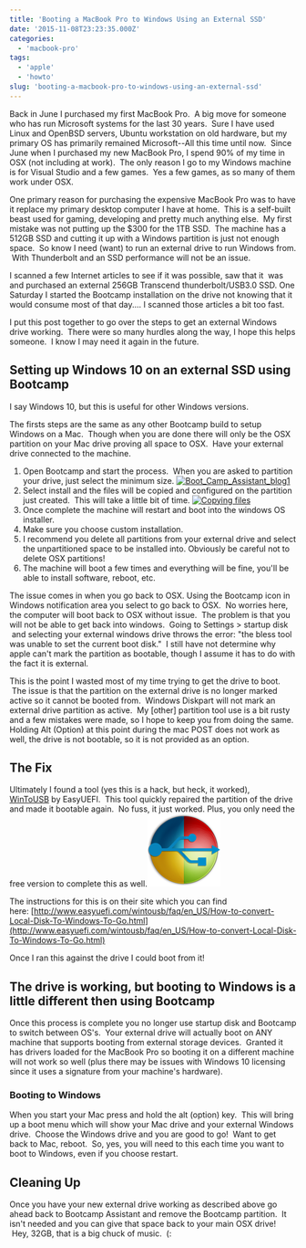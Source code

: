 ```yaml
---
title: 'Booting a MacBook Pro to Windows Using an External SSD'
date: '2015-11-08T23:23:35.000Z'
categories:
  - 'macbook-pro'
tags:
  - 'apple'
  - 'howto'
slug: 'booting-a-macbook-pro-to-windows-using-an-external-ssd'
---
```


Back in June I purchased my first MacBook Pro.  A big move for someone who has run Microsoft systems for the last 30 years.  Sure I have used Linux and OpenBSD servers, Ubuntu workstation on old hardware, but my primary OS has primarily remained Microsoft--All this time until now.  Since June when I purchased my new MacBook Pro, I spend 90% of my time in OSX (not including at work).  The only reason I go to my Windows machine is for Visual Studio and a few games.  Yes a few games, as so many of them work under OSX.

One primary reason for purchasing the expensive MacBook Pro was to have it replace my primary desktop computer I have at home.  This is a self-built beast used for gaming, developing and pretty much anything else.  My first mistake was not putting up the $300 for the 1TB SSD.  The machine has a 512GB SSD and cutting it up with a Windows partition is just not enough space.  So know I need (want) to run an external drive to run Windows from.  With Thunderbolt and an SSD performance will not be an issue.

I scanned a few Internet articles to see if it was possible, saw that it  was and purchased an external 256GB Transcend thunderbolt/USB3.0 SSD. One Saturday I started the Bootcamp installation on the drive not knowing that it would consume most of that day.... I scanned those articles a bit too fast.

I put this post together to go over the steps to get an external Windows drive working.  There were so many hurdles along the way, I hope this helps someone.  I know I may need it again in the future.

## Setting up Windows 10 on an external SSD using Bootcamp

I say Windows 10, but this is useful for other Windows versions.

The firsts steps are the same as any other Bootcamp build to setup Windows on a Mac.  Though when you are done there will only be the OSX partition on your Mac drive proving all space to OSX.  Have your external drive connected to the machine.

1. Open Bootcamp and start the process.  When you are asked to partition your drive, just select the minimum size. [![Boot_Camp_Assistant_blog1](https://brettski111.files.wordpress.com/2015/11/boot_camp_assistant_blog1.png?w=300)](https://brettski111.files.wordpress.com/2015/11/boot_camp_assistant_blog1.png)
2. Select install and the files will be copied and configured on the partition just created.  This will take a little bit of time. [![Copying files](https://brettski111.files.wordpress.com/2015/11/copying-files_blog21.png?w=300)](https://brettski111.files.wordpress.com/2015/11/copying-files_blog21.png)
3. Once complete the machine will restart and boot into the windows OS installer.
4. Make sure you choose custom installation.
5. I recommend you delete all partitions from your external drive and select the unpartitioned space to be installed into. Obviously be careful not to delete OSX partitions!
6. The machine will boot a few times and everything will be fine, you'll be able to install software, reboot, etc.

The issue comes in when you go back to OSX. Using the Bootcamp icon in Windows notification area you select to go back to OSX.  No worries here, the computer will boot back to OSX without issue.  The problem is that you will not be able to get back into windows.  Going to Settings > startup disk  and selecting your external windows drive throws the error: "the bless tool was unable to set the current boot disk."  I still have not determine why apple can't mark the partition as bootable, though I assume it has to do with the fact it is external.

This is the point I wasted most of my time trying to get the drive to boot.  The issue is that the partition on the external drive is no longer marked active so it cannot be booted from.  Windows Diskpart will not mark an external drive partition as active.  My \[other\] partition tool use is a bit rusty and a few mistakes were made, so I hope to keep you from doing the same. Holding Alt (Option) at this point during the mac POST does not work as well, the drive is not bootable, so it is not provided as an option.

## The Fix

Ultimately I found a tool (yes this is a hack, but heck, it worked), [WinToUSB](http://www.easyuefi.com/wintousb) by EasyUEFI.  This tool quickly repaired the partition of the drive and made it bootable again.  No fuss, it just worked. Plus, you only need the free version to complete this as well.[![WinToUSB by easyuefi.com logo](images/easyuefi-logo.png)](https://brettski111.files.wordpress.com/2015/11/easyuefi-logo.png)

The instructions for this is on their site which you can find here: [http://www.easyuefi.com/wintousb/faq/en_US/How-to-convert-Local-Disk-To-Windows-To-Go.html](http://www.easyuefi.com/wintousb/faq/en_US/How-to-convert-Local-Disk-To-Windows-To-Go.html)

Once I ran this against the drive I could boot from it!

## The drive is working, but booting to Windows is a little different then using Bootcamp

Once this process is complete you no longer use startup disk and Bootcamp to switch between OS's.  Your external drive will actually boot on ANY machine that supports booting from external storage devices.  Granted it has drivers loaded for the MacBook Pro so booting it on a different machine will not work so well (plus there may be issues with Windows 10 licensing since it uses a signature from your machine's hardware).

### Booting to Windows

When you start your Mac press and hold the alt (option) key.  This will bring up a boot menu which will show your Mac drive and your external Windows drive.  Choose the Windows drive and you are good to go!  Want to get back to Mac, reboot.  So, yes, you will need to this each time you want to boot to Windows, even if you choose restart.

## Cleaning Up

Once you have your new external drive working as described above go ahead back to Bootcamp Assistant and remove the Bootcamp partition.  It isn't needed and you can give that space back to your main OSX drive!  Hey, 32GB, that is a big chuck of music.  (:
